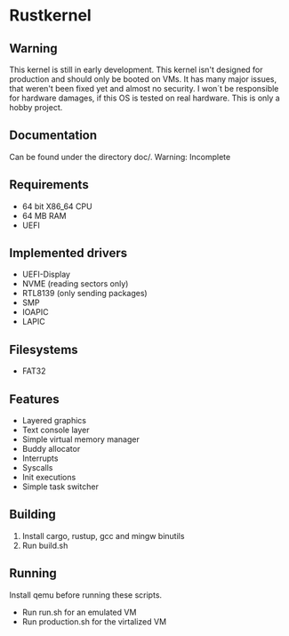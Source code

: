 # Rustkernel
## Warning
This kernel is still in early development.
This kernel isn't designed for production and should only be
booted on VMs. It has many major issues, that weren't been fixed yet
and almost no security. I won´t be responsible for hardware damages,
if this OS is tested on real hardware. This is only a hobby project.
## Documentation
Can be found under the directory doc/.
Warning: Incomplete
## Requirements
* 64 bit X86_64 CPU
* 64 MB RAM
* UEFI
## Implemented drivers
* UEFI-Display
* NVME (reading sectors only)
* RTL8139 (only sending packages)
* SMP
* IOAPIC
* LAPIC
## Filesystems
* FAT32
## Features
* Layered graphics
* Text console layer
* Simple virtual memory manager
* Buddy allocator
* Interrupts
* Syscalls
* Init executions
* Simple task switcher
## Building
1. Install cargo, rustup, gcc and mingw binutils
2. Run build.sh
## Running
Install qemu before running these scripts.
* Run run.sh for an emulated VM
* Run production.sh for the virtalized VM
